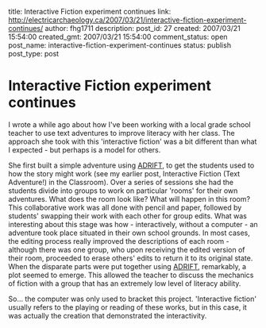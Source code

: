 title: Interactive Fiction experiment continues
link: http://electricarchaeology.ca/2007/03/21/interactive-fiction-experiment-continues/
author: fhg1711
description: 
post_id: 27
created: 2007/03/21 15:54:00
created_gmt: 2007/03/21 15:54:00
comment_status: open
post_name: interactive-fiction-experiment-continues
status: publish
post_type: post

# Interactive Fiction experiment continues

I wrote a while ago about how I've been working with a local grade school teacher to use text adventures to improve literacy with her class. The approach she took with this 'interactive fiction' was a bit different than what I expected - but perhaps is a model for others.  
  
She first built a simple adventure using [ADRIFT](http://www.adrift.org.uk/cgi/new/adrift.cgi), to get the students used to how the story might work (see my earlier post, Interactive Fiction (Text Adventure!) in the Classroom). Over a series of sessions she had the students divide into groups to work on particular 'rooms' for their own adventures. What does the room look like? What will happen in this room? This collaborative work was all done with pencil and paper, followed by students' swapping their work with each other for group edits. What was interesting about this stage was how - interactively, without a computer - an adventure took place situated in their own school grounds. In most cases, the editing process really improved the descriptions of each room - although there was one group, who upon receiving the edited version of their room, proceeded to erase others' edits to return it to its original state. When the disparate parts were put together using [ADRIFT](http://www.adrift.org.uk/cgi/new/adrift.cgi), remarkably, a plot seemed to emerge. This allowed the teacher to discuss the mechanics of fiction with a group that has an extremely low level of literacy ability.  
  
So... the computer was only used to bracket this project. 'Interactive fiction' usually refers to the playing or reading of these works, but in this case, it was actually the creation that demonstrated the interactivity.